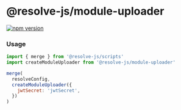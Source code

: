 # **@resolve-js/module-uploader**

[![npm version](https://badge.fury.io/js/%40resolve-js%2Fmodule-uploader.svg)](https://badge.fury.io/js/%40resolve-js%2Fmodule-uploader)

### Usage

```js
import { merge } from '@resolve-js/scripts'
import createModuleUploader from '@resolve-js/module-uploader'

merge(
  resolveConfig,
  createModuleUploader({
    jwtSecret: 'jwtSecret',
  })
)
```
